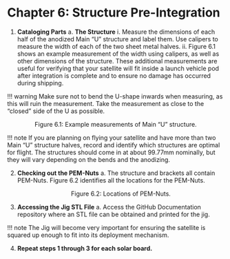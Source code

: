 # Chapter 6: Structure Pre-Integration

1. **Cataloging Parts**
   a. **The Structure**
      i. Measure the dimensions of each half of the anodized Main “U” structure and label them. Use calipers to measure the width of each of the two sheet metal halves.
      ii. Figure 6.1 shows an example measurement of the width using calipers, as well as other dimensions of the structure. These additional measurements are useful for verifying that your satellite will fit inside a launch vehicle pod after integration is complete and to ensure no damage has occurred during shipping.
      
!!! warning 
      Make sure not to bend the U-shape inwards when measuring, as this will ruin the measurement. Take the measurement as close to the “closed” side of the U as possible.

   <p align="center">Figure 6.1: Example measurements of Main “U” structure.</p>

!!! note
      If you are planning on flying your satellite and have more than two Main “U” structure halves, record and identify which structures are optimal for flight. The structures should come in at about 99.77mm nominally, but they will vary depending on the bends and the anodizing.

2. **Checking out the PEM-Nuts**
   a. The structure and brackets all contain PEM-Nuts. Figure 6.2 identifies all the locations for the PEM-Nuts.
   <p align="center">Figure 6.2: Locations of PEM-Nuts.</p>

3. **Accessing the Jig STL File**
   a. Access the GitHub Documentation repository where an STL file can be obtained and printed for the jig.

!!! note
        The Jig will become very important for ensuring the satellite is squared up enough to fit into its deployment mechanism.

4. **Repeat steps 1 through 3 for each solar board.**
